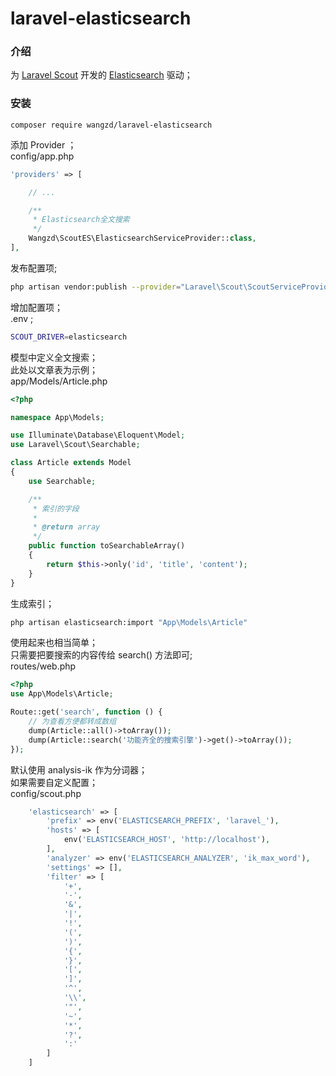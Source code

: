 # laravel-elasticsearch

### 介绍
为 [Laravel Scout](https://laravel-china.org/docs/laravel/5.5/scout/1346) 
开发的 [Elasticsearch](https://baijunyao.com/article/155) 驱动；  

### 安装

```
composer require wangzd/laravel-elasticsearch
```


添加 Provider ；  
config/app.php  
```php
'providers' => [

    // ...

    /**
     * Elasticsearch全文搜索
     */
    Wangzd\ScoutES\ElasticsearchServiceProvider::class,
],
```
发布配置项;  
```bash
php artisan vendor:publish --provider="Laravel\Scout\ScoutServiceProvider"
```
增加配置项；  
.env ;
```bash
SCOUT_DRIVER=elasticsearch
```
模型中定义全文搜索；  
此处以文章表为示例；  
app/Models/Article.php
```php
<?php

namespace App\Models;

use Illuminate\Database\Eloquent\Model;
use Laravel\Scout\Searchable;

class Article extends Model
{
    use Searchable;

    /**
     * 索引的字段
     *
     * @return array
     */
    public function toSearchableArray()
    {
        return $this->only('id', 'title', 'content');
    }
}
```
生成索引；  
```bash
php artisan elasticsearch:import "App\Models\Article"
```
使用起来也相当简单；  
只需要把要搜索的内容传给 search() 方法即可;  
routes/web.php  
```php
<?php
use App\Models\Article;

Route::get('search', function () {
    // 为查看方便都转成数组
    dump(Article::all()->toArray());
    dump(Article::search('功能齐全的搜索引擎')->get()->toArray());
});
```

默认使用 analysis-ik 作为分词器；  
如果需要自定义配置；  
config/scout.php 
```php
    'elasticsearch' => [
        'prefix' => env('ELASTICSEARCH_PREFIX', 'laravel_'),
        'hosts' => [
            env('ELASTICSEARCH_HOST', 'http://localhost'),
        ],
        'analyzer' => env('ELASTICSEARCH_ANALYZER', 'ik_max_word'),
        'settings' => [],
        'filter' => [
            '+',
            '-',
            '&',
            '|',
            '!',
            '(',
            ')',
            '{',
            '}',
            '[',
            ']',
            '^',
            '\\',
            '"',
            '~',
            '*',
            '?',
            ':'
        ]
    ]
```